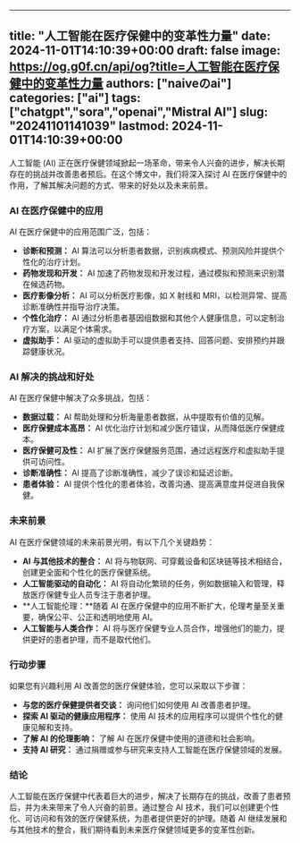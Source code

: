
---
title: "人工智能在医疗保健中的变革性力量"
date: 2024-11-01T14:10:39+00:00
draft: false
image: https://og.g0f.cn/api/og?title=人工智能在医疗保健中的变革性力量
authors: ["naiveのai"]
categories: ["ai"]
tags: ["chatgpt","sora","openai","Mistral AI"]
slug: "20241101141039"
lastmod: 2024-11-01T14:10:39+00:00
---
人工智能 (AI) 正在医疗保健领域掀起一场革命，带来令人兴奋的进步，解决长期存在的挑战并改善患者预后。在这个博文中，我们将深入探讨 AI 在医疗保健中的作用，了解其解决问题的方式、带来的好处以及未来前景。

### AI 在医疗保健中的应用

AI 在医疗保健中的应用范围广泛，包括：

- **诊断和预测：** AI 算法可以分析患者数据，识别疾病模式、预测风险并提供个性化的治疗计划。
- **药物发现和开发：** AI 加速了药物发现和开发过程，通过模拟和预测来识别潜在候选药物。
- **医疗影像分析：** AI 可以分析医疗影像，如 X 射线和 MRI，以检测异常、提高诊断准确性并指导治疗决策。
- **个性化治疗：** AI 通过分析患者基因组数据和其他个人健康信息，可以定制治疗方案，以满足个体需求。
- **虚拟助手：** AI 驱动的虚拟助手可以提供患者支持、回答问题、安排预约并跟踪健康状况。

### AI 解决的挑战和好处

AI 在医疗保健中解决了众多挑战，包括：

- **数据过载：** AI 帮助处理和分析海量患者数据，从中提取有价值的见解。
- **医疗保健成本高昂：** AI 优化治疗计划和减少医疗错误，从而降低医疗保健成本。
- **医疗保健可及性：** AI 扩展了医疗保健服务范围，通过远程医疗和虚拟助手提供可访问性。
- **诊断准确性：** AI 提高了诊断准确性，减少了误诊和延迟诊断。
- **患者体验：** AI 提供个性化的患者体验，改善沟通、提高满意度并促进自我保健。

### 未来前景

AI 在医疗保健领域的未来前景光明，有以下几个关键趋势：

- **AI 与其他技术的整合：** AI 将与物联网、可穿戴设备和区块链等技术相结合，创建更全面和个性化的医疗保健系统。
- **人工智能驱动的自动化：** AI 将自动化繁琐的任务，例如数据输入和管理，释放医疗保健专业人员专注于患者护理。
- **人工智能伦理：**随着 AI 在医疗保健中的应用不断扩大，伦理考量至关重要，确保公平、公正和透明地使用 AI。
- **人工智能与人类合作：** AI 将与医疗保健专业人员合作，增强他们的能力，提供更好的患者护理，而不是取代他们。

### 行动步骤

如果您有兴趣利用 AI 改善您的医疗保健体验，您可以采取以下步骤：

- **与您的医疗保健提供者交谈：** 询问他们如何使用 AI 改善患者护理。
- **探索 AI 驱动的健康应用程序：** 使用 AI 技术的应用程序可以提供个性化的健康见解和支持。
- **了解 AI 的伦理影响：** 了解 AI 在医疗保健中使用的道德和社会影响。
- **支持 AI 研究：** 通过捐赠或参与研究来支持人工智能在医疗保健领域的发展。

### 结论

人工智能在医疗保健中代表着巨大的进步，解决了长期存在的挑战，改善了患者预后，并为未来带来了令人兴奋的前景。通过整合 AI 技术，我们可以创建更个性化、可访问和有效的医疗保健系统，为患者提供更好的护理。随着 AI 继续发展和与其他技术的整合，我们期待看到未来医疗保健领域更多的变革性创新。